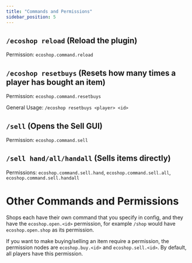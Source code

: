```yaml
---
title: "Commands and Permissions"
sidebar_position: 5
---
```


## `/ecoshop reload` (Reload the plugin)

Permission: `ecoshop.command.reload`

## `/ecoshop resetbuys` (Resets how many times a player has bought an item)

Permission: `ecoshop.command.resetbuys`

General Usage: `/ecoshop resetbuys <player> <id>`

## `/sell` (Opens the Sell GUI)

Permission: `ecoshop.command.sell`

## `/sell hand/all/handall` (Sells items directly)

Permissions: `ecoshop.command.sell.hand`, `ecoshop.command.sell.all`, `ecoshop.command.sell.handall`

# Other Commands and Permissions

Shops each have their own command that you specify in config,
and they have the `ecoshop.open.<id>` permission, for example `/shop` would
have `ecoshop.open.shop` as its permission.

If you want to make buying/selling an item require a permission,
the permission nodes are `ecoshop.buy.<id>` and `ecoshop.sell.<id>`.
By default, all players have this permission.
